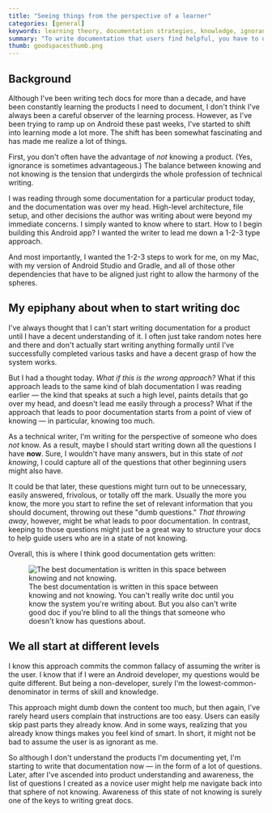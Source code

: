 ```yaml
---
title: "Seeing things from the perspective of a learner"
categories: [general]
keywords: learning theory, documentation strategies, knowledge, ignorance, curse of knowledge
summary: "To write documentation that users find helpful, you have to understand the mindset of someone who doesn't possess all the knowledge that you have. You have to understand what it's like not to know -- even not to know some of the most basic assumptions. Trying to capture this state of un-knowledge and remember all the questions you have is critical to writing documentation that speaks to this type of user."
thumb: goodspacesthumb.png
---
```


## Background

Although I've been writing tech docs for more than a decade, and have been constantly learning the products I need to document, I don't think I've always been a careful observer of the learning process. However, as I've been trying to ramp up on Android these past weeks, I've started to shift into learning mode a lot more. The shift has been somewhat fascinating and has made me realize a lot of things.

First, you don't often have the advantage of *not* knowing a product. (Yes, ignorance is sometimes advantageous.) The balance between knowing and not knowing is the tension that undergirds the whole profession of technical writing.

I was reading through some documentation for a particular product today, and the documentation was over my head. High-level architecture, file setup, and other decisions the author was writing about were beyond my immediate concerns. I simply wanted to know where to start. How to I begin building this Android app? I wanted the writer to lead me down a 1-2-3 type approach. 

And most importantly, I wanted the 1-2-3 steps to work for me, on my Mac, with my version of Android Studio and Gradle, and all of those other dependencies that have to be aligned just right to allow the harmony of the spheres.

## My epiphany about when to start writing doc

I've always thought that I can't start writing documentation for a product until I have a decent understanding of it. I often just take random notes here and there and don't actually start writing anything formally until I've successfully completed various tasks and have a decent grasp of how the system works.

But I had a thought today. *What if this is the wrong approach?* What if this approach leads to the same kind of blah documentation I was reading earlier &mdash; the kind that speaks at such a high level, paints details that go over my head, and doesn't lead me easily through a process? What if the approach that leads to poor documentation starts from a point of view of knowing &mdash; in particular, knowing too much.

As a technical writer, I'm writing for the perspective of someone who does *not* know. As a result, maybe I should start writing down all the questions I have **now**. Sure, I wouldn't have many answers, but in this state of *not knowing*, I could capture all of the questions that other beginning users might also have.

It could be that later, these questions might turn out to be unnecessary, easily answered, frivolous, or totally off the mark. Usually the more you know, the more you start to refine the set of relevant information that you should document, throwing out these "dumb questions." *That throwing away*, however, might be what leads to poor documentation. In contrast, keeping to those questions might just be a great way to structure your docs to help guide users who are in a state of not knowing.

Overall, this is where I think good documentation gets written:

<figure><img src="{{ "https://idratherbewritingmedia.com/images/goodspacesforwritingdocs-01.png" | prepend: site.baseurl }}" alt="The best documentation is written in this space between knowing and not knowing." /><figcaption>The best documentation is written in this space between knowing and not knowing. You can't really write doc until you know the system you're writing about. But you also can't write good doc if you're blind to all the things that someone who doesn't know has questions about.</figcaption></figure>

## We all start at different levels

I know this approach commits the common fallacy of assuming the writer is the user. I know that if I were an Android developer, my questions would be quite different. But being a non-developer, surely I'm the lowest-common-denominator in terms of skill and knowledge. 

This approach might dumb down the content too much, but then again, I've rarely heard users complain that instructions are too easy. Users can easily skip past parts they already know. And in some ways, realizing that you already know things makes you feel kind of smart. In short, it might not be bad to assume the user is as ignorant as me.

So although I don't understand the products I'm documenting yet, I'm starting to write that documentation now &mdash; in the form of a lot of questions. Later, after I've ascended into product understanding and awareness, the list of questions I created as a novice user might help me navigate back into that sphere of not knowing. Awareness of this state of not knowing is surely one of the keys to writing great docs.
